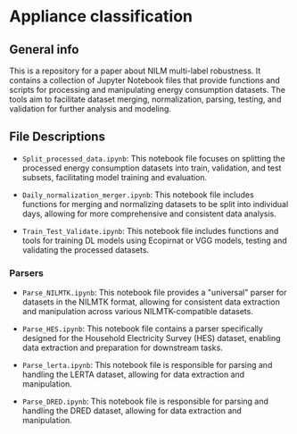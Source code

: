 # Appliance classification
## General info

This is a repository for a paper about NILM multi-label robustness. It contains a collection of Jupyter Notebook files that provide functions and scripts for processing and manipulating energy consumption datasets. The tools aim to facilitate dataset merging, normalization, parsing, testing, and validation for further analysis and modeling.


## File Descriptions

- `Split_processed_data.ipynb`: This notebook file focuses on splitting the processed energy consumption datasets into train, validation, and test subsets, facilitating model training and evaluation.

- `Daily_normalization_merger.ipynb`: This notebook file includes functions for merging and normalizing datasets to be split into individual days, allowing for more comprehensive and consistent data analysis.

- `Train_Test_Validate.ipynb`: This notebook file includes functions and tools for training DL models using Ecopirnat or VGG models, testing and validating the processed datasets.

### Parsers

- `Parse_NILMTK.ipynb`: This notebook file provides a "universal" parser for datasets in the NILMTK format, allowing for consistent data extraction and manipulation across various NILMTK-compatible datasets.

- `Parse_HES.ipynb`: This notebook file contains a parser specifically designed for the Household Electricity Survey (HES) dataset, enabling data extraction and preparation for downstream tasks.

- `Parse_lerta.ipynb`: This notebook file is responsible for parsing and handling the LERTA dataset, allowing for data extraction and manipulation.

- `Parse_DRED.ipynb`:  This notebook file is responsible for parsing and handling the DRED dataset, allowing for data extraction and manipulation.

  
